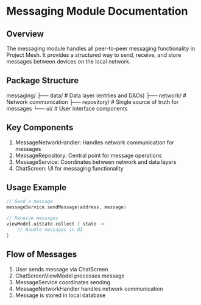 # Messaging Module Documentation

## Overview
The messaging module handles all peer-to-peer messaging functionality in Project Mesh. It provides a structured way to send, receive, and store messages between devices on the local network.

## Package Structure
messaging/
├── data/          # Data layer (entities and DAOs)
├── network/       # Network communication
├── repository/    # Single source of truth for messages
└── ui/           # User interface components

## Key Components 
1. MessageNetworkHandler: Handles network communication for messages 
2. MessageRepository: Central point for message operations 
3. MessageService: Coordinates between network and data layers 
4. ChatScreen: UI for messaging functionality

## Usage Example 
```kotlin 
// Send a message
messageService.sendMessage(address, message)

// Receive messages
viewModel.uiState.collect { state ->
    // Handle messages in UI
}
```
## Flow of Messages 
1. User sends message via ChatScreen 
2. ChatScreenViewModel processes message 
3. MessageService coordinates sending 
4. MessageNetworkHandler handles network communication 
5. Message is stored in local database
